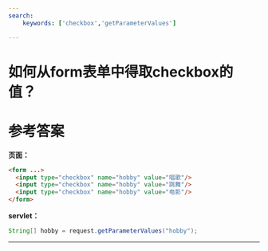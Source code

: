 ```yaml
---
search:
    keywords: ['checkbox','getParameterValues']

---
```



# 如何从form表单中得取checkbox的值？

# 参考答案

**页面：**
```html
<form ...>
  <input type="checkbox" name="hobby" value="唱歌"/>
  <input type="checkbox" name="hobby" value="跳舞"/>
  <input type="checkbox" name="hobby" value="电影"/>
</form>
```

**servlet：**
```java
String[] hobby = request.getParameterValues("hobby");
```

---
